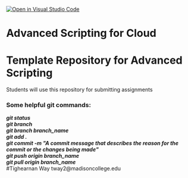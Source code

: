 [![Open in Visual Studio Code](https://classroom.github.com/assets/open-in-vscode-718a45dd9cf7e7f842a935f5ebbe5719a5e09af4491e668f4dbf3b35d5cca122.svg)](https://classroom.github.com/online_ide?assignment_repo_id=11641009&assignment_repo_type=AssignmentRepo)
# Advanced Scripting for Cloud
<H1>Template Repository for Advanced Scripting</H1>
Students will use this repository for submitting assignments

<H3>Some helpful git commands:</H3>
<b><i>git status<br>
git branch<br>
git branch branch_name<br>
git add .<br>
git commit -m "A commit message that describes the reason for the commit or the changes being made"<br>
git push origin branch_name<br>
  git pull origin branch_name<br></b></i>
#Tighearnan Way tway2@madisoncollege.edu
